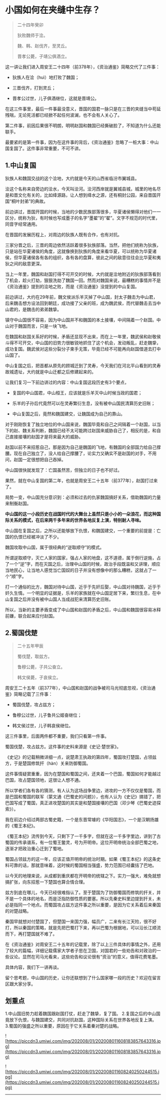 # 小国如何在夹缝中生存？

> 二十四年癸卯
> 
> 狄败魏师于浍。
> 
> 魏、韩、赵伐齐，至灵丘。
> 
> 晋孝公薨，子靖公俱酒立。

这一讲让我们进入周安王二十四年（前378年），《资治通鉴》简略交代了三件事：

* 狄族人在浍（huì）地打败了魏国；

* 三晋伐齐，打到灵丘；

* 晋孝公过世，儿子俱酒继位，这就是晋靖公。

在这三件事里，最后一件事最没意义，晋国的国君一脉只是在三晋的夹缝当中苟延残喘，无论死活都已经掀不起任何波澜，也不会有人关心了。

第二件事，前因后果很不明朗，明明赵国和魏国已经撕破脸了，不知道为什么还能联手。

最要紧的是第一件事，因为在这件事的背后，《资治通鉴》忽略了一桩大事：中山国复国了。这件事非常重要，不可不讲。

## 1.中山复国

狄族人和魏国交战的这个浍地，大约就是今天的山西省临汾市翼城县。

浍这个名称来自旁边的浍水，今天叫浍河。浍河西岸就是翼城县城，城里的地名尽是和晋文化有关的，比如绛源路，让人想到绛水之源，还有桐封公园，来自晋国开国“桐叶封弟”的典故。

前边讲过，晋国开国的时候，当地的少数民族部落很多，华夏诸侯懒得对他们一一区分，统称为狄，有时候也写成墨子的名字“墨翟”的“翟”。文字不规范的时代里，同音字经常通用。

在晋国的发展历程上，对周边的狄族人既有合作，也有对抗。

三家分晋之后，三晋的周边依然活跃着很多狄族部落。当然，把他们统称为狄族，只是站在华夏诸侯的角度，这就像换到狄族的角度来看华夏，可以统称为华夏诸侯，但华夏诸侯各有各的组织，各有各的盘算，彼此之间的敌意往往会比华夏和夷狄之间的敌意更深。

当上一年里，魏国和赵国打得不可开交的时候，大约就是浍地附近的狄族部落看到了机会，趁火打劫，狠狠洗劫了魏国一回。然而对魏国来说，最糟糕的事情并不是《资治通鉴》提到的浍地之败，而是《资治通鉴》没提到的中山复国。

前边讲过，大约在29年前，魏文侯派乐羊灭掉了中山国，封太子魏击为中山君，后来魏击想方设法回到朝廷，成功接了父亲的班，成为魏武侯，而代替魏击去当中山君的，是魏击的弟弟魏挚。

镇守中山国很不容易，因为中山国并不和魏国的本土接壤，中间隔着一个赵国。中山对于魏国而言，只是一块飞地。

在魏国和赵国关系好的时候，矛盾还显现不出来，而在上一年里，魏武侯和赵敬侯斗得不可开交，中山国的旧势力很敏锐地抓住了这个机会，发动叛乱，赶走魏挚，成功复国。魏武侯对这些分裂分子束手无策，毕竟已经不可能再向赵国借道去打中山国了。

中山复国之后，把首都从原先的顾城迁到了灵寿，今天我们在河北平山看到的灵寿故城遗址，大约就是中山迁都之后修建起来的。

让我们复习一下前边讲过的内容：中山复国这段历史有3个要点，

* 复国的中山国君，中山桓王，应该就是乐羊灭中山时候当政的国君；

* 乐羊的子孙后代竟然可以在灵寿繁衍生息，没有被中山国民清算历史旧账；

* 中山复国之后，竟然和魏国建交，让魏国成为自己的靠山。

对于刚刚恢复了独立地位的中山国来说，魏国毕竟和自己之间隔着一个赵国，以当下的赵、魏关系判断，魏国已经不太可能跨过赵国来威胁自己了，相反的是，和自己直接接壤的赵国才是将来最大的威胁。

赵国以前不来招惹自己，那是因为自己是魏国的飞地，有魏国的全部国力给自己撑腰。现在自己独立了，没人给自己撑腰了，论实力又确实不是赵国的对手，不用问，赵国一定很想把自己吞掉。

中山国很快就发现了：亡国虽然苦，但独立的日子也不好过。

果然，就在中山复国的第二年，也就是周安王二十五年（前377年），赵国打过来了。

局势一变，中山国充分意识到：必须和过去的仇家魏国搞好关系，借助魏国的力量来制衡赵国。

 **中山国的这一小段历史在战国时代的大舞台上虽然只是小小的一朵浪花，而这种国际关系的模式，在后来两千多年来的世界各地反复上演，特别耐人寻味。**

中山国在复国之后，之所以还能够放下仇恨，和魏国建交，一个重要的前提是：亡国的仇恨已经被冲淡了不少。

魏国攻取中山国，属于很经典的“逆取顺守”的模式。

所谓逆取顺守，灭亡人家的国家，强占人家的地盘，这不道德，属于倒行逆施，占了一个“逆”字，而在灭国之后，治理中山国的时候，政治手段既温和又讲理，顺应当地民心，让当地人感觉当亡国奴的日子并没有想像中的那么糟糕，这就占了一个“顺”字。

打一个通俗的比方，魏国对待中山国，近乎于先奸后娶，中山国对待魏国，近乎于奸久生情。一个明显的证据是，乐羊的家族就在中山国定居下来，繁衍生息，在中山复国之后并没有被中山国人当成战犯来清算历史旧账。

所以，当新的主要矛盾变成了中山国和赵国的矛盾之后，中山国和魏国很容易冰释前嫌，联合起来应付赵国。

## 2.蜀国伐楚

> 二十五年甲辰
> 
> 蜀伐楚，取兹方。
> 
> 鲁穆公薨，子共公奋立。
> 
> 韩文侯薨，子哀侯立。

周安王二十五年（前377年），中山国和赵国的战争被司马光彻底忽视，《资治通鉴》简略记载了三件事：

* 蜀国伐楚，攻占兹方；

* 鲁穆公过世，儿子鲁共公姬奋继位；

* 韩文侯过世，儿子韩哀侯继位。

这三件事里，后面两件都不重要，我们只看第一件事。

蜀国伐楚，攻占兹方。这件事的史料来源是《史记·楚世家》。

《史记》的记载稍微详细一点，说楚肃王执政的第四年，蜀国攻打楚国，占领兹方，于是楚国修筑扞（hàn）关来防御蜀国。

这件事情疑窦重重，因为在楚国和蜀国之间，还夹着一个巴国，蜀国如何才能越过巴国，攻占楚国领地，这很让人想不通。

所以学者们各有各的猜测，有人认为这场战争里边，进攻的一方不仅仅是蜀国，而是巴国和蜀国的联军（蒙文通《巴蜀史的问题》），也有人认为《史记》搞错了，把巴国写成了蜀国，真正进攻楚国的其实是和楚国接壤的巴国（邓少琴《巴蜀史迹探索》）。

我在前边介绍过两部古蜀史籍，一个是东晋常璩的《华阳国志》，一个是汉朝扬雄的《蜀王本纪》。

《蜀王本纪》流传到今天，只剩下了一千多字，但就在这一千多字里边，讲到了古蜀国的传承谱系，有一位蜀王鳖灵，号为开明帝。这位开明帝统治全部巴蜀之地，逐渐才把政治重心迁到了蜀地。

蜀国占领兹方的这一年，应该正值开明帝的统治时期。如果《蜀王本纪》的这条史料可靠的话，那就意味着，这时候的蜀国相当强盛，势力范围已经囊括了巴地。

以今天的地理来说，从成都到重庆都在开明帝的统辖之下。实力一强大，难免就想搞扩张，向东招惹一下楚国也算合情合理。

兹方到底在哪儿，今天已经很难指认了。至于楚国为了防御蜀国而修筑的扞关，并不是一个具体的地名，而是泛指防御性质的要塞。所以先秦史料里边提到扞关，未必是指同一个地点。而蜀国攻占兹方这件事之所以重要，是因为它关系着后来秦国的对楚战略。

秦国早就想对付楚国了，但楚国一来国力强，幅员广，二来有长江天险，很不好打，所以秦国的策略，就是先把巴蜀打下来，再以巴蜀为根据地，可以沿长江顺流而下，再打楚国就不难了。

在《资治通鉴》对周安王二十五年的记载里，除了以上三件具体的事情之外，还用了较大的篇幅，详细记载儒家大学者子思在卫国，对国君的一些劝告和对政治的一些议论。显然在司马光看来，这些劝告和议论很有“资治”的意义，值得花费笔墨。

具体内容，我们下一讲再谈。

留个思考题，中山国的历史，让你还联想到了什么国家哪一段的历史？欢迎在留言区跟大家分享。

## 划重点

1.中山国旧势力趁着魏国跟赵国打仗，赶走了魏挚，复了国。
2.复国之后的中山国竟放下仇恨，与魏国建交，共同对抗赵国，这种国际关系在世界各地反复上演。
3.蜀国的强盛之所以重要，原因在于它关系着秦对楚的战略。

![https://piccdn3.umiwi.com/img/202008/01/202008011608183857643316.jpg](https://piccdn3.umiwi.com/img/202008/01/202008011608183857643316.jpg)

![https://piccdn3.umiwi.com/img/202008/01/202008011608240250244515.jpg](https://piccdn3.umiwi.com/img/202008/01/202008011608240250244515.jpg)

---
